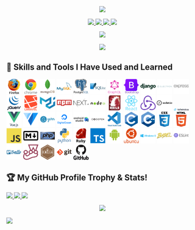 <p align="center">
  <img src="https://capsule-render.vercel.app/api?type=waving&color=gradient&text=Hello🤗🤝🧗!"/>
</p>

<p align="center">
  <a href="https://codepen.io/yellowflash2041">
    <img src="https://img.shields.io/badge/Codepen-000000?logo=codepen"/>
  </a>
  <a href="https://www.freecodecamp.org/yellowflash2041">
    <img src="https://img.shields.io/badge/Freecodecamp-%23123.svg?&logo=freecodecamp"/>
    <img src="https://img.shields.io/freecodecamp/points/yellowflash2041"/>
  </a>
  <a href="https://join.skype.com/invite/wakJJYn0KpVO">
    <img src="https://img.shields.io/badge/Skype-%2300AFF0.svg?logo=Skype&logoColor=white"/>
  </a>
</p>

<p align="center">
  <img src="https://komarev.com/ghpvc/?username=yellowflash2041"/>
</p>

<p align="center">
  <a href="https://Belt.yellowflash2041.repl.co">
    <img src="https://user-images.githubusercontent.com/110062591/199593953-c3fe6b61-9333-43b0-ace6-c64f3df47705.gif" />
  </a>
</p>

<h2>🚀 Skills and Tools I Have Used and Learned</h2>

<p>
  <img src="https://github.com/devicons/devicon/blob/master/icons/firefox/firefox-original-wordmark.svg" width="40"/>
  <img src="https://github.com/devicons/devicon/blob/master/icons/chrome/chrome-original-wordmark.svg" width="40"/>
  <img src="https://github.com/devicons/devicon/blob/master/icons/mongodb/mongodb-original-wordmark.svg" width="40"/>
  <img src="https://github.com/devicons/devicon/blob/master/icons/mysql/mysql-original-wordmark.svg" width="40"/>
  <img src="https://github.com/devicons/devicon/blob/master/icons/postgresql/postgresql-original-wordmark.svg" width="40"/>
  <img src="https://github.com/devicons/devicon/blob/master/icons/sqlite/sqlite-original-wordmark.svg" width="40"/>
  <img src="https://github.com/devicons/devicon/blob/master/icons/graphql/graphql-plain-wordmark.svg" width="40"/>
  <img src="https://github.com/devicons/devicon/blob/master/icons/bootstrap/bootstrap-original-wordmark.svg" width="40"/>
  <img src="https://github.com/devicons/devicon/blob/master/icons/django/django-plain-wordmark.svg" width="40"/>
  <img src="https://github.com/devicons/devicon/blob/master/icons/electron/electron-original-wordmark.svg" width="40"/>
  <img src="https://github.com/devicons/devicon/blob/master/icons/express/express-original-wordmark.svg" width="40"/>
  <img src="https://github.com/devicons/devicon/blob/master/icons/jquery/jquery-original-wordmark.svg" width="40"/>
  <img src="https://github.com/devicons/devicon/blob/master/icons/laravel/laravel-plain-wordmark.svg" width="40"/>
  <img src="https://github.com/devicons/devicon/blob/master/icons/materialui/materialui-original.svg" width="40"/>
  <img src="https://github.com/devicons/devicon/blob/master/icons/npm/npm-original-wordmark.svg" width="40"/>
  <img src="https://github.com/devicons/devicon/blob/master/icons/nextjs/nextjs-original-wordmark.svg" width="40"/>
  <img src="https://github.com/devicons/devicon/blob/master/icons/nodejs/nodejs-original-wordmark.svg" width="40"/>
  <img src="https://github.com/devicons/devicon/blob/master/icons/rails/rails-original-wordmark.svg" width="40"/>
  <img src="https://github.com/devicons/devicon/blob/master/icons/react/react-original-wordmark.svg" width="40"/>
  <img src="https://github.com/devicons/devicon/blob/master/icons/redux/redux-original.svg" width="40"/>
  <img src="https://github.com/devicons/devicon/blob/master/icons/socketio/socketio-original-wordmark.svg" width="40"/>
  <img src="https://github.com/devicons/devicon/blob/master/icons/tailwindcss/tailwindcss-original-wordmark.svg" width="40"/>
  <img src="https://github.com/devicons/devicon/blob/master/icons/vuejs/vuejs-original-wordmark.svg" width="40"/>
  <img src="https://github.com/devicons/devicon/blob/master/icons/vuetify/vuetify-original.svg" width="40"/>
  <img src="https://github.com/devicons/devicon/blob/master/icons/yarn/yarn-original-wordmark.svg" width="40"/>
  <img src="https://github.com/devicons/devicon/blob/master/icons/digitalocean/digitalocean-original-wordmark.svg" width="40"/>
  <img src="https://github.com/devicons/devicon/blob/master/icons/androidstudio/androidstudio-original-wordmark.svg" width="40"/>
  <img src="https://github.com/devicons/devicon/blob/master/icons/codepen/codepen-original-wordmark.svg" width="40"/>
  <img src="https://github.com/devicons/devicon/blob/master/icons/vscode/vscode-original-wordmark.svg" width="40"/>
  <img src="https://github.com/devicons/devicon/blob/master/icons/c/c-original.svg" width="40"/>
  <img src="https://github.com/devicons/devicon/blob/master/icons/cplusplus/cplusplus-original.svg" width="40"/>
  <img src="https://github.com/devicons/devicon/blob/master/icons/css3/css3-original-wordmark.svg" width="40"/>
  <img src="https://github.com/devicons/devicon/blob/master/icons/html5/html5-original-wordmark.svg" width="40"/>
  <img src="https://github.com/devicons/devicon/blob/master/icons/javascript/javascript-original.svg" width="40"/>
  <img src="https://github.com/devicons/devicon/blob/master/icons/markdown/markdown-original.svg" width="40"/>
  <img src="https://github.com/devicons/devicon/blob/master/icons/php/php-original.svg" width="40"/>
  <img src="https://github.com/devicons/devicon/blob/master/icons/python/python-original-wordmark.svg" width="40"/>
  <img src="https://github.com/devicons/devicon/blob/master/icons/ruby/ruby-original-wordmark.svg" width="40"/>
  <img src="https://github.com/devicons/devicon/blob/master/icons/typescript/typescript-original.svg" width="40"/>
  <img src="https://github.com/devicons/devicon/blob/master/icons/android/android-original-wordmark.svg" width="40"/>
  <img src="https://github.com/devicons/devicon/blob/master/icons/ubuntu/ubuntu-plain-wordmark.svg" width="40"/>
  <img src="https://github.com/devicons/devicon/blob/master/icons/windows8/windows8-original-wordmark.svg" width="40"/>
  <img src="https://github.com/devicons/devicon/blob/master/icons/babel/babel-original.svg" width="40"/>
  <img src="https://github.com/devicons/devicon/blob/master/icons/eslint/eslint-original-wordmark.svg" width="40"/>
  <img src="https://github.com/devicons/devicon/blob/master/icons/trello/trello-plain-wordmark.svg" width="40"/>
  <img src="https://github.com/devicons/devicon/blob/master/icons/jest/jest-plain.svg" width="40"/>
  <img src="https://github.com/devicons/devicon/blob/master/icons/mocha/mocha-plain.svg" width="40"/>
  <img src="https://github.com/devicons/devicon/blob/master/icons/git/git-original-wordmark.svg" width="40"/>
  <img src="https://github.com/devicons/devicon/blob/master/icons/github/github-original-wordmark.svg" width="40"/>
</p>

<h2>🏆 My GitHub Profile Trophy & Stats!</h2>
<a href="https://github.com/yellowflash2041">
  <img src="https://github-profile-trophy.vercel.app/?username=yellowflash2041&theme=gruvbox"/>
  <img src="https://github-readme-stats.vercel.app/api?username=yellowflash2041&count_private=true&include_all_commits=true&bg_color=30,163221,372735&theme=vue-dark&show_icons=true" />
  <img src="https://github-readme-stats.vercel.app/api/top-langs/?username=yellowflash2041&bg_color=30,163221,372735&theme=vue-dark&layout=compact" />
</a>

<p align="center">
  <a href="https://Rasengan.yellowflash2041.repl.co">
    <img src="https://user-images.githubusercontent.com/110062591/199664030-9e8cb78a-e462-4368-995a-a792a1c0ed69.gif" />
  </a>
</p>

<img src="https://capsule-render.vercel.app/api?type=waving&color=gradient&section=footer" />

<!---
yellowflash2041/yellowflash2041 is a ✨ special ✨ repository because its `README.md` (this file) appears on your GitHub profile.
You can click the Preview link to take a look at your changes.
--->
